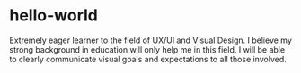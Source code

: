# hello-world

Extremely eager learner to the field of UX/UI and Visual Design. I believe my strong background in education will only help me in this field. I will be able to clearly communicate visual goals and expectations to all those involved.
